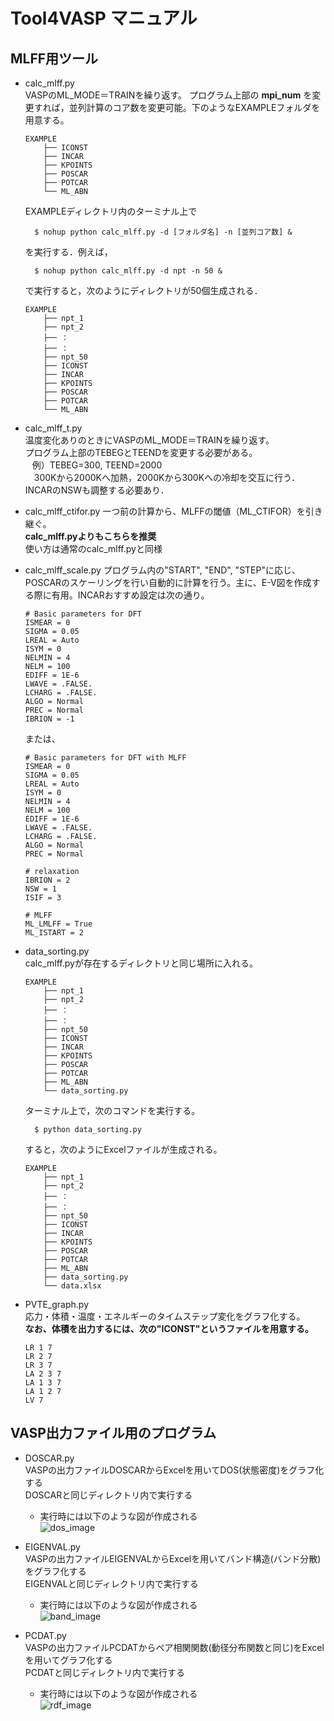 # Tool4VASP マニュアル
## MLFF用ツール 
- calc_mlff.py  
  VASPのML_MODE＝TRAINを繰り返す。
    プログラム上部の __mpi_num__ を変更すれば，並列計算のコア数を変更可能。下のようなEXAMPLEフォルダを用意する。  

      EXAMPLE
          ├── ICONST
          ├── INCAR
          ├── KPOINTS
          ├── POSCAR
          ├── POTCAR
          └── ML_ABN

    EXAMPLEディレクトリ内のターミナル上で

        $ nohup python calc_mlff.py -d [フォルダ名] -n [並列コア数] &

    を実行する．例えば，
    
        $ nohup python calc_mlff.py -d npt -n 50 &

    で実行すると，次のようにディレクトリが50個生成される．
    
      EXAMPLE
          ├── npt_1
          ├── npt_2
          ├── ：
          ├── ：
          ├── npt_50
          ├── ICONST
          ├── INCAR
          ├── KPOINTS
          ├── POSCAR
          ├── POTCAR
          └── ML_ABN


- calc_mlff_t.py  
  温度変化ありのときにVASPのML_MODE＝TRAINを繰り返す。  
  プログラム上部のTEBEGとTEENDを変更する必要がある。  
  &ensp; 例）TEBEG=300, TEEND=2000  
  &emsp;300Kから2000Kへ加熱，2000Kから300Kへの冷却を交互に行う．  
    INCARのNSWも調整する必要あり．

- calc_mlff_ctifor.py
  一つ前の計算から、MLFFの閾値（ML_CTIFOR）を引き継ぐ。  
  __calc_mlff.pyよりもこちらを推奨__  
  使い方は通常のcalc_mlff.pyと同様

- calc_mlff_scale.py
  プログラム内の"START", "END", "STEP"に応じ、POSCARのスケーリングを行い自動的に計算を行う。主に、E-V図を作成する際に有用。INCARおすすめ設定は次の通り。

      # Basic parameters for DFT 
      ISMEAR = 0
      SIGMA = 0.05
      LREAL = Auto
      ISYM = 0
      NELMIN = 4
      NELM = 100
      EDIFF = 1E-6
      LWAVE = .FALSE.
      LCHARG = .FALSE.
      ALGO = Normal
      PREC = Normal
      IBRION = -1
    
  または、

      # Basic parameters for DFT with MLFF
      ISMEAR = 0
      SIGMA = 0.05
      LREAL = Auto
      ISYM = 0
      NELMIN = 4
      NELM = 100
      EDIFF = 1E-6
      LWAVE = .FALSE.
      LCHARG = .FALSE.
      ALGO = Normal
      PREC = Normal

      # relaxation
      IBRION = 2
      NSW = 1
      ISIF = 3

      # MLFF
      ML_LMLFF = True
      ML_ISTART = 2



- data_sorting.py  
 calc_mlff.pyが存在するディレクトリと同じ場所に入れる。  

      EXAMPLE
          ├── npt_1
          ├── npt_2
          ├── ：
          ├── ：
          ├── npt_50
          ├── ICONST
          ├── INCAR
          ├── KPOINTS
          ├── POSCAR
          ├── POTCAR
          ├── ML_ABN
          └── data_sorting.py
 
  ターミナル上で，次のコマンドを実行する。  

        $ python data_sorting.py
    

    すると，次のようにExcelファイルが生成される。
    
      EXAMPLE
          ├── npt_1
          ├── npt_2
          ├── ：
          ├── ：
          ├── npt_50
          ├── ICONST
          ├── INCAR
          ├── KPOINTS
          ├── POSCAR
          ├── POTCAR
          ├── ML_ABN
          ├── data_sorting.py
          └── data.xlsx
  
- PVTE_graph.py  
  応力・体積・温度・エネルギーのタイムステップ変化をグラフ化する。  
  __なお、体積を出力するには、次の"ICONST"というファイルを用意する。__

      LR 1 7
      LR 2 7
      LR 3 7
      LA 2 3 7
      LA 1 3 7
      LA 1 2 7
      LV 7


## VASP出力ファイル用のプログラム
- DOSCAR.py  
  VASPの出力ファイルDOSCARからExcelを用いてDOS(状態密度)をグラフ化する  
  DOSCARと同じディレクトリ内で実行する  

  - 実行時には以下のような図が作成される  
  ![dos_image](https://github.com/MDGroup-WatanabeLab/image_for_mdpython/assets/139113059/a8f080ba-b236-4760-8be1-34c682b3298b)

- EIGENVAL.py  
  VASPの出力ファイルEIGENVALからExcelを用いてバンド構造(バンド分散)をグラフ化する  
  EIGENVALと同じディレクトリ内で実行する  
  
  - 実行時には以下のような図が作成される  
  ![band_image](https://github.com/MDGroup-WatanabeLab/image_for_mdpython/assets/139113059/55796f50-9bdb-4de4-868d-0436cdba520f)


- PCDAT.py  
  VASPの出力ファイルPCDATからペア相関関数(動径分布関数と同じ)をExcelを用いてグラフ化する  
  PCDATと同じディレクトリ内で実行する  

  - 実行時には以下のような図が作成される  
  ![rdf_image](https://github.com/MDGroup-WatanabeLab/image_for_mdpython/assets/139113059/1e925344-e336-4aef-850a-c0e8a78e9b2d)
